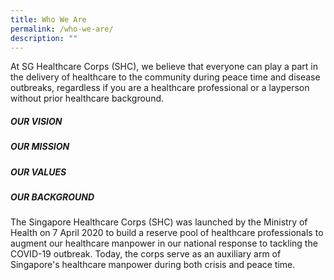 ```yaml
---
title: Who We Are
permalink: /who-we-are/
description: ""
---
```

At SG Healthcare Corps (SHC), we believe that everyone can play a part in the delivery of healthcare to the community during peace time and disease outbreaks, regardless if you are a healthcare professional or a layperson without prior healthcare background.

##### OUR VISION

##### OUR MISSION

##### OUR VALUES

##### OUR BACKGROUND
The Singapore Healthcare Corps (SHC) was launched by the Ministry of Health on 7 April 2020 to build a reserve pool of healthcare professionals to augment our healthcare manpower in our national response to tackling the COVID-19 outbreak. Today, the corps serve as an auxiliary arm of Singapore's healthcare manpower during both crisis and peace time.